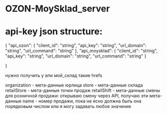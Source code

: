 # OZON-MoySklad_server
# api-key json structure:
{
    "api_ozon":
        {
        "client_id": "string",
        "api_key": "string",
        "url_domain": "string",
        "url_command": "string"
        },
    "api_moysklad":
        {
        "client_id": "string",
        "api_key": "string",
        "url_domain": "string",
        "url_command": "string"
        }

}

нужно получить у апи мой_склад такие hrefs

organization - мета-данные юрлица
store - мета-данные склада
retailStore - мета-данные точки продаж
retailShift - мета-данные смены для розничной продажи: открываю смену через API, получаю эти мета-данные
name - номер продажи, пока не ясно должна быть она порядковым числом или я могу задавать любое значение